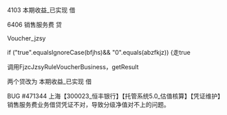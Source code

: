 4103 本期收益_已实现 借

6406 销售服务费 贷



Voucher_jzsy

if ("true".equalsIgnoreCase(bfjhs)&& "0".equals(abzfkjz)) {走true

调用FjzcJzsyRuleVoucherBusiness，getResult



两个贷改为 本期收益_已实现 借

BUG #471344 上海【300023_恒丰银行】【托管系统5.0_估值核算】【凭证维护】销售服务费业务借贷凭证不对，导致分级净值对不上的问题。

